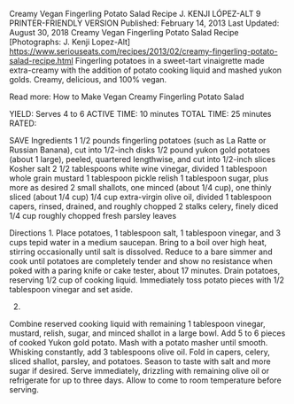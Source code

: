 Creamy Vegan Fingerling Potato Salad Recipe
J. KENJI LÓPEZ-ALT
9     PRINTER-FRIENDLY VERSION
Published: February 14, 2013 Last Updated: August 30, 2018
Creamy Vegan Fingerling Potato Salad Recipe
[Photographs: J. Kenji Lopez-Alt]
https://www.seriouseats.com/recipes/2013/02/creamy-fingerling-potato-salad-recipe.html
Fingerling potatoes in a sweet-tart vinaigrette made extra-creamy with the addition of potato cooking liquid and mashed yukon golds. Creamy, delicious, and 100% vegan.

Read more: How to Make Vegan Creamy Fingerling Potato Salad

YIELD:
Serves 4 to 6
ACTIVE TIME:
10 minutes
TOTAL TIME:
25 minutes
RATED:
    
 SAVE
Ingredients
1 1/2 pounds fingerling potatoes (such as La Ratte or Russian Banana), cut into 1/2-inch disks
1/2 pound yukon gold potatoes (about 1 large), peeled, quartered lengthwise, and cut into 1/2-inch slices
Kosher salt
2 1/2 tablespoons white wine vinegar, divided
1 tablespoon whole grain mustard
1 tablespoon pickle relish
1 tablespoon sugar, plus more as desired
2 small shallots, one minced (about 1/4 cup), one thinly sliced (about 1/4 cup)
1/4 cup extra-virgin olive oil, divided
1 tablespoon capers, rinsed, drained, and roughly chopped
2 stalks celery, finely diced
1/4 cup roughly chopped fresh parsley leaves

Directions
1.
Place potatoes, 1 tablespoon salt, 1 tablespoon vinegar, and 3 cups tepid water in a medium saucepan. Bring to a boil over high heat, stirring occasionally until salt is dissolved. Reduce to a bare simmer and cook until potatoes are completely tender and show no resistance when poked with a paring knife or cake tester, about 17 minutes. Drain potatoes, reserving 1/2 cup of cooking liquid. Immediately toss potato pieces with 1/2 tablespoon vinegar and set aside.

2.
Combine reserved cooking liquid with remaining 1 tablespoon vinegar, mustard, relish, sugar, and minced shallot in a large bowl. Add 5 to 6 pieces of cooked Yukon gold potato. Mash with a potato masher until smooth. Whisking constantly, add 3 tablespoons olive oil. Fold in capers, celery, sliced shallot, parsley, and potatoes. Season to taste with salt and more sugar if desired. Serve immediately, drizzling with remaining olive oil or refrigerate for up to three days. Allow to come to room temperature before serving.


